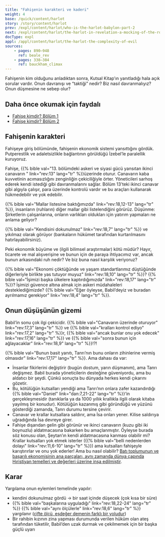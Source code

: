 ```yaml
---
title: "Fahişenin karakteri ve kaderi"
weight: 4
base: /quick/content/harlot
story: /story/content/harlot
prev: /expl/content/harlot/who-is-the-harlot-babylon-part-2
next: /expl/content/harlot/the-harlot-in-revelation-a-mocking-of-the-roman-empire
docType: expl
appl: /appl/content/harlot/the-harlot-the-complexity-of-evil
sources: 
    - pages: 890–948
      ref: beale_rev
    - pages: 338–384
      ref: bauckham_climax
---
```


Fahişenin kim olduğunu anladıktan sonra, Kutsal Kitap’ın yanıtladığı hala açık sorular vardır. Onun davranışı ve “taktiği” nedir? Biz nasıl davranmalıyız? Onun düşmesine ne sebep olur?

## Daha önce okumak için faydalı

<a name="093a"></a>
- [Fahişe kimdir? Bölüm 1](/content/harlot/expl/who-is-the-harlot-babylon-part-1)
- [Fahişe kimdir? Bölüm 2](/content/harlot/expl/who-is-the-harlot-babylon-part-2)

## Fahişenin karakteri

<a name="4c52"></a>
Fahişeye giriş bölümünde, fahişenin ekonomik sistemi yansıttığını gördük. Putperestlik ve adaletsizlikle bağlantının görüldüğü İzebel’le paralellik kuruyoruz.

Fahişe, {{% bible val="13. bölümdeki askeri ve siyasi gücü yansıtan ikinci canavarın " link="rev:13" lang="tr" %}}üzerinde oturur. Canavarın kaba kuvvetinin acımasızlığını zenginliğin çekiciliğiyle örter. Yöneticileri sarhoş ederek kendi istediği gibi davranmalarını sağlar. Bölüm 13'teki ikinci canavar gibi algıyla çalışır, para üzerinde kontrolü vardır ve bu araçları kullanarak hükmedebilir ve yok edebilir.

{{% bible val="Mallar listesine baktığımızda" link="rev:18,12-13" lang="tr" %}}, insanların (ruhların) diğer mallar gibi listelendiğini görürüz. Düşünme: Şirketlerin çalışanlarına, onların varlıkları oldukları için yatırım yapmaları ne anlama geliyor?

{{% bible val="Kendisini dokunulmaz" link="rev:18,7" lang="tr" %}} ve yıkılmaz olarak görüyor (bankaların hükümet tarafından kurtarılmasını hatırlayabilirsiniz).

Peki ekonomik büyüme ve (ilgili bilimsel araştırmalar) kötü müdür? Hayır, ticarete ve mal alışverişine ve bunun için de paraya ihtiyacımız var, ancak bunun arkasındaki ruh nedir? Ve biz buna nasıl karşılık veriyoruz?

{{% bible val="Ekonomi çöktüğünde ve yaşam standartlarımız düştüğünde diğerleriyle birlikte yas tutuyor muyuz" link="rev:18,10" lang="tr" %}}? {{% bible val="İşimizi başka ülkelere kaptırdığımızda" link="rev:18,17" lang="tr" %}}? İşimizi güvence altına almak için askeri müdahaleleri desteklediğimizde? {{% bible val="Eğer öyleyse, Babil’deyiz ve buradan ayrılmamız gerekiyor" link="rev:18,4" lang="tr" %}}.

## Onun düşüşünün gizemi

<a name="ca14"></a>
Babil’in sonu çok ilgi çekicidir. {{% bible val="Canavarın üzerinde oturuyor" link="rev:17,3" lang="tr" %}} ve {{% bible val="kralları kontrol ediyo" link="rev:17,2" lang="tr" %}}r, {{% bible val="ancak bunlar onu yok edecek" link="rev:17,16" lang="tr" %}} ve {{% bible val="sonra bunun için ağlayacaklar" link="rev:18,9" lang="tr" %}}!?!

{{% bible val="Bunun basit yanıtı, Tanrı’nın bunu onların zihinlerine vermiş olmasıdır" link="rev:17,17" lang="tr" %}}. Ama dahası da var:

- İnsanlar fikirlerini değiştirir (bugün dostum, yarın düşmanım), ama Tanrı değişmez. Babil burada yöneticilerin desteğine güveniyordu, ama bu aldatıcı bir şeydi. Çünkü sonuçta bu dünyada herkes kendi çıkarını gözetir.
- Bu, kötülüğün kutsalları yendiği ama Tanrı’nın onlara zafer kazandırdığı {{% bible val="Daniel" link="dan:7,21-22" lang="tr" %}}’in gerçekleşmesidir (tanıklarla ya da 1000 yıllık krallıkla ilgili olarak kitaba yayılmış bir konudur). Kötülüğün kazanmış gibi göründüğü ve yüzünü gösterdiği zamanda, Tanrı durumu tersine çevirir.
- Canavar ve krallar kutsallara saldırır, ama İsa onları yener. Kilise saldırıya uğradığında İsa devreye girer.
- Fahişe dışarıdan gelin gibi görünür ve ikinci canavarın (kuzu gibi iki boynuzlu) aldatmacasına bakarken bu amaçlanmıştır. Öyleyse burada söz konusu olan, Şeytan’ın kendi aldatmacasına kanması olabilir mi? Krallar kutsalları yok etmek isterler ({{% bible val="belli nedenlerden dolayı" link="rev:11,6-10" lang="tr" %}}) ama kutsalları fahişeyle karıştırırlar ve onu yok ederler! Ama bu nasıl olabilir? [Batı toplumunun ve başarılı ekonomisinin ana parçaları, aynı zamanda dünya çapında Hıristiyan temelleri ve değerleri üzerine inşa edilmiştir](https://www.pdfdrive.com/the-book-that-made-your-world-how-the-bible-created-the-soul-of-western-civilization-e200370906.html).

## Karar

<a name="0414"></a>
Yargılama onun eylemleri temelinde yapılır:

- kendini dokunulmaz gördü -&gt; bir saat içinde düşecek (çok kısa bir süre)
- {{% bible val="başkalarına uyguladığı" link="rev:18,22-24" lang="tr" %}} {{% bible val="aynı ölçülerle" link="rev:18,6" lang="tr" %}} yargılanır ([çifte ölçü, eşdeğer demenin farklı bir yoludur](https://meredithkline.com/klines-works/articles-and-essays/double-trouble/))
- Bir rahibin kızının zina yapması durumunda verilen hüküm olan ateş tarafından tüketilir, Babil’den uzak durmak ve çekilmemek için bir başka güçlü uyarı
